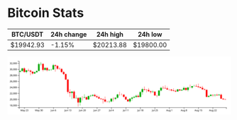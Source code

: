 # Bitcoin Stats

BTC/USDT|24h change|24h high|24h low|
|---|---|---|---|
|$19942.93|-1.15%|$20213.88|$19800.00|

<img src="./chart.svg">
